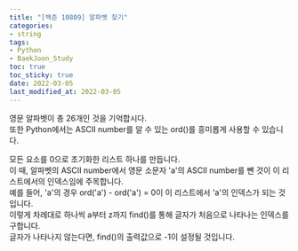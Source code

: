 ```yaml
---
title: "[백준 10809] 알파벳 찾기"
categories: 
- string
tags:
- Python
- BaekJoon_Study
toc: true
toc_sticky: true
date: 2022-03-05
last_modified_at: 2022-03-05
---
```


영문 알파벳이 총 26개인 것을 기억합시다.    
또한 Python에서는 ASCII number를 알 수 있는 ord()를 흥미롭게 사용할 수 있습니다.  
  
모든 요소를 0으로 초기화한 리스트 하나를 만듭니다.  
이 때, 알파벳의 ASCII number에서 영문 소문자 'a'의 ASCII number를 뺀 것이 이 리스트에서의 인덱스임에 주목합니다.  
예를 들어, 'a'의 경우 ord('a') - ord('a') = 0이 이 리스트에서 'a'의 인덱스가 되는 것입니다.  
이렇게 차례대로 하나씩 a부터 z까지 find()를 통해 글자가 처음으로 나타나는 인덱스를 구합니다.    
글자가 나타나지 않는다면, find()의 출력값으로 -1이 설정될 것입니다.

<script src="https://gist.github.com/Ryumaker/cd1f89e359a2c5ebe0890e21b08e8bdf.js"></script>
